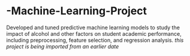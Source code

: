 # -Machine-Learning-Project
Developed and tuned predictive machine learning models to study the impact of alcohol and other factors on student academic performance, including preprocessing, feature selection, and regression analysis.
*this project is being imported from an earlier date*
